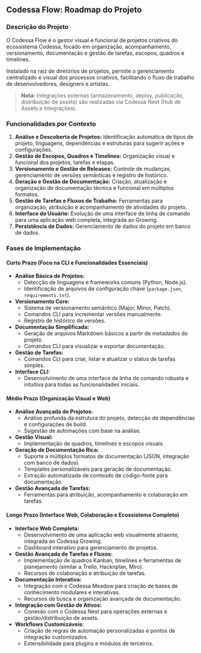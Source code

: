 
## Codessa Flow: Roadmap do Projeto

### Descrição do Projeto

O Codessa Flow é o gestor visual e funcional de projetos criativos do ecossistema Codessa, focado em organização, acompanhamento, versionamento, documentação e gestão de tarefas, escopos, quadros e timelines.

Instalado na raiz de diretórios de projetos, permite o gerenciamento centralizado e visual dos processos criativos, facilitando o fluxo de trabalho de desenvolvedores, designers e artistas.

> **Nota:** Integrações externas (armazenamento, deploy, publicação, distribuição de assets) são realizadas via Codessa Nest (Hub de Assets e Integrações).

### Funcionalidades por Contexto

1.  **Análise e Descoberta de Projetos:** Identificação automática de tipos de projeto, linguagens, dependências e estruturas para sugerir ações e configurações.
2.  **Gestão de Escopos, Quadros e Timelines:** Organização visual e funcional dos projetos, tarefas e etapas.
3.  **Versionamento e Gestão de Releases:** Controle de mudanças, gerenciamento de versões semânticas e registro de histórico.
4.  **Geração e Gestão de Documentação:** Criação, atualização e organização de documentação técnica e funcional em múltiplos formatos.
5.  **Gestão de Tarefas e Fluxos de Trabalho:** Ferramentas para organização, atribuição e acompanhamento de atividades do projeto.
6.  **Interface do Usuário:** Evolução de uma interface de linha de comando para uma aplicação web completa, integrada ao Growing.
7.  **Persistência de Dados:** Gerenciamento de dados do projeto em banco de dados.

### Fases de Implementação

#### Curto Prazo (Foco na CLI e Funcionalidades Essenciais)

*   **Análise Básica de Projetos:**
    *   Detecção de linguagens e frameworks comuns (Python, Node.js).
    *   Identificação de arquivos de configuração chave (`package.json`, `requirements.txt`).
*   **Versionamento Core:**
    *   Sistema de versionamento semântico (Major, Minor, Patch).
    *   Comandos CLI para incrementar versões manualmente.
    *   Registro de histórico de versões.
*   **Documentação Simplificada:**
    *   Geração de arquivos Markdown básicos a partir de metadados do projeto.
    *   Comandos CLI para visualizar e exportar documentação.
*   **Gestão de Tarefas:**
    *   Comandos CLI para criar, listar e atualizar o status de tarefas simples.
*   **Interface CLI:**
    *   Desenvolvimento de uma interface de linha de comando robusta e intuitiva para todas as funcionalidades iniciais.

#### Médio Prazo (Organização Visual e Web)

*   **Análise Avançada de Projetos:**
    *   Análise profunda da estrutura do projeto, detecção de dependências e configurações de build.
    *   Sugestão de automações com base na análise.
*   **Gestão Visual:**
    *   Implementação de quadros, timelines e escopos visuais.
*   **Geração de Documentação Rica:**
    *   Suporte a múltiplos formatos de documentação (JSON, integração com banco de dados).
    *   Templates personalizáveis para geração de documentação.
    *   Extração automatizada de conteúdo de código-fonte para documentação.
*   **Gestão Avançada de Tarefas:**
    *   Ferramentas para atribuição, acompanhamento e colaboração em tarefas.

#### Longo Prazo (Interface Web, Colaboração e Ecossistema Completo)

*   **Interface Web Completa:**
    *   Desenvolvimento de uma aplicação web visualmente atraente, integrada ao Codessa Growing.
    *   Dashboard interativo para gerenciamento de projetos.
*   **Gestão Avançada de Tarefas e Fluxos:**
    *   Implementação de quadros Kanban, timelines e ferramentas de planejamento (similar a Trello, Hacknplan, Miro).
    *   Recursos de colaboração e atribuição de tarefas.
*   **Documentação Interativa:**
    *   Integração com o Codessa Meadow para criação de bases de conhecimento modulares e interativas.
    *   Recursos de busca e organização avançada de documentação.
*   **Integração com Gestão de Ativos:**
    *   Conexão com o Codessa Nest para operações externas e gestão/distribuição de assets.
*   **Workflows Customizáveis:**
    *   Criação de regras de automação personalizadas e pontos de integração customizados.
    *   Extensibilidade para plugins e módulos de terceiros.
